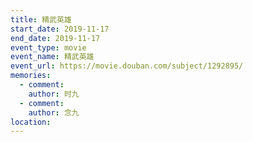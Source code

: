 ```yaml
---
title: 精武英雄
start_date: 2019-11-17
end_date: 2019-11-17
event_type: movie
event_name: 精武英雄
event_url: https://movie.douban.com/subject/1292895/
memories:
  - comment: 
    author: 时九
  - comment: 
    author: 念九  
location: 
---
```

